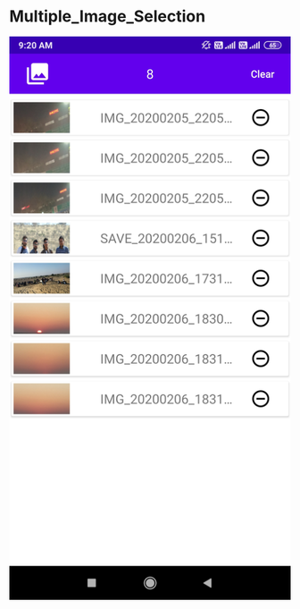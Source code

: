 # Multiple_Image_Selection

![Selected_image.png](https://github.com/kashyap0001/Multiple_Image_Selection/blob/master/Selected_image.jpg)
